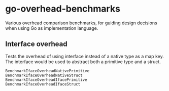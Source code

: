 # go-overhead-benchmarks

Various overhead comparison benchmarks, for guiding
design decisions when using Go as implementation language.

## Interface overhead

Tests the overhead of using interface instead of a native type as a map key.
The interface would be used to abstract both a primitive type and a struct.

    BenchmarkIfaceOverheadNativePrimitive
    BenchmarkIfaceOverheadNativeStruct
    BenchmarkIfaceOverheadIfacePrimitive
    BenchmarkIfaceOverheadIfaceStruct

